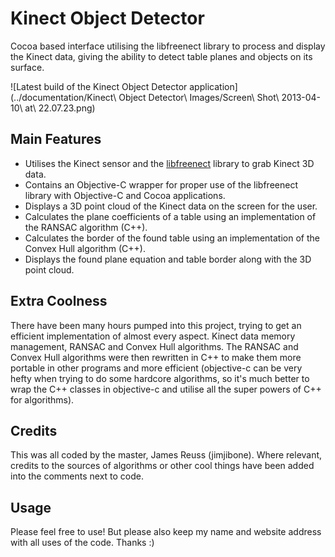 Kinect Object Detector
======================

Cocoa based interface utilising the libfreenect library to process and display the Kinect data, giving the ability to detect table planes and objects on its surface.

![Latest build of the Kinect Object Detector application](../documentation/Kinect\ Object Detector\ Images/Screen\ Shot\ 2013-04-10\ at\ 22.07.23.png)


Main Features
-------------

- Utilises the Kinect sensor and the [libfreenect](https://github.com/jimjibone/libfreenect) library to grab Kinect 3D data.
- Contains an Objective-C wrapper for proper use of the libfreenect library with Objective-C and Cocoa applications.
- Displays a 3D point cloud of the Kinect data on the screen for the user.
- Calculates the plane coefficients of a table using an implementation of the RANSAC algorithm (C++).
- Calculates the border of the found table using an implementation of the Convex Hull algorithm (C++).
- Displays the found plane equation and table border along with the 3D point cloud.


Extra Coolness
--------------

There have been many hours pumped into this project, trying to get an efficient implementation of almost every aspect. Kinect data memory management, RANSAC and Convex Hull algorithms. The RANSAC and Convex Hull algorithms were then rewritten in C++ to make them more portable in other programs and more efficient (objective-c can be very hefty when trying to do some hardcore algorithms, so it's much better to wrap the C++ classes in objective-c and utilise all the super powers of C++ for algorithms).


Credits
-------

This was all coded by the master, James Reuss (jimjibone). Where relevant, credits to the sources of algorithms or other cool things have been added into the comments next to code.

Usage
-----

Please feel free to use! But please also keep my name and website address with all uses of the code. Thanks :)
